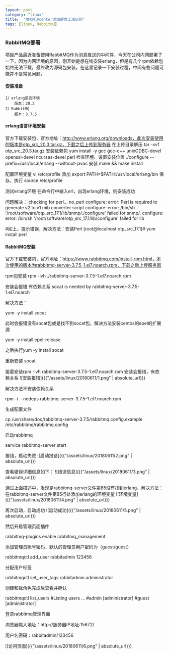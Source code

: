 ```yaml
---
layout: post
category: "linux"
title:  "虚拟机Vcenter添加硬盘无法识别"
tags: [linux, RabbitMQ]
---
```


### RabbitMQ部署

项目产品最近准备使用RabbitMQ作为消息推送的中间件，今天在公司内网部署了一下，因为内网环境的原因，刚开始是想在线安装erlang，但是有几个rpm依赖包始终无法下载，最终改为源码包安装，在这里记录一下安装过程，中间有些问题可能并不是常见问题。

#### 安装准备
	1）erlang语言环境
		版本：20.3
	2）RabbitMQ
		版本：3.7.5 

#### erlang语言环境安装
官方下载安装包，官方地址：http://www.erlang.org/downloads，此次安装使用的版本是otp_src_20.3.tar.gz，下载之后上传到服务器
在上传目录解压
	tar -xvf　otp_src_20.3.tar.gz 
安装依赖包
	yum install -y gcc gcc-c++ unixODBC-devel openssl-devel ncurses-devel perl
检查环境、设置安装位置
	./configure --prefix=/usr/local/erlang --without-javac
安装
	make && make install

配置环境变量
	vi /etc/profile
	添加
	export PATH=$PATH:/usr/local/erlang/bin
	保存，执行 source /etc/profile

测试erlang环境
	在命令行中输入erl，出现erlang环境，则安装成功

问题解决：
checking for perl... no_perl
configure: error: Perl is required to generate v2 to v1 mib converter script
configure: error: /bin/sh '/root/software/otp_src_17.1/lib/snmp/./configure' failed for snmp/.
configure: error: /bin/sh '/root/software/otp_src_17.1/lib/configure' failed for lib
 
\#如上，提示错误，解决方法：安装Perl
[root@localhost otp_src_17.1]# yum install perl



#### RabbitMQ安装
官方下载安装包，官方地址：https://www.rabbitmq.com/install-rpm.html，本次使用的版本为rabbitmq-server-3.7.5-1.el7.noarch.rpm，下载之后上传服务器

rpm包安装
rpm -ivh ./rabbitmq-server-3.7.5-1.el7.noarch.rpm

安装会报错 有依赖关系
socat is needed by rabbitmq-server-3.7.5-1.el7.noarch

解决方法：

yum -y install socat

此时会报错没有socat包或是找不到socat包，解决方法安装centos的epel的扩展源

yum -y install epel-release

之后执行yum -y install socat

重新安装 socat

接着安装rpm -ivh rabbitmq-server-3.7.5-1.el7.noarch.rpm 安装会报错，有依赖关系
![安装报错]({{"/assets/linux/20180611/1.png" | absolute_url}})

解决方法不安装依赖关系

rpm -i --nodeps rabbitmq-server-3.7.5-1.el7.noarch.rpm

生成配置文件

cp /usr/share/doc/rabbitmq-server-3.7.5/rabbitmq.config.example /etc/rabbitmq/rabbitmq.config

启动rabbitmq

service rabbitmq-server start

报错，启动失败
![启动报错]({{"/assets/linux/20180611/2.png" | absolute_url}})

查看错误详细信息如下：
![错误信息]({{"/assets/linux/20180611/3.png" | absolute_url}})

通过上面描述中，发现是rabbitmq-server文件第85没有找到erlang，解决方法：在rabbitmq-server文件第85行处添加erlang的环境变量
![环境变量]({{"/assets/linux/20180611/4.png" | absolute_url}})

再次启动，启动成功
![启动成功]({{"/assets/linux/20180611/5.png" | absolute_url}})

然后开启管理页面插件

rabbitmq-plugins enable rabbitmq_management

添加管理员账号密码，默认的管理员用户密码为（guest/guest）

rabbitmqctl add_user rabbitadmin 123456

分配用户标签 

rabbitmqctl set_user_tags rabbitadmin administrator

创建和赋角色完成后查看并确认

rabbitmqctl list_users
\#Listing users ...
\#admin	[administrator]
\#guest	[administrator]

登录rabbitmq管理界面

浏览器输入地址：http://服务器IP地址:15672/

用户名密码：rabbitadmin/123456

![访问页面]({{"/assets/linux/20180611/6.png" | absolute_url}})
